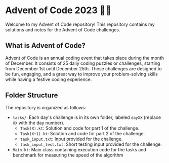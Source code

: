# Advent of Code 2023 🎄✨

Welcome to my Advent of Code repository! This repository contains my solutions and notes for the Advent of Code challenges.

## What is Advent of Code?

Advent of Code is an annual coding event that takes place during the month of December. It consists of 25 daily coding puzzles or challenges, starting from December 1st until December 25th. These challenges are designed to be fun, engaging, and a great way to improve your problem-solving skills while having a festive coding experience.

## Folder Structure

The repository is organized as follows:
- `tasks/`: Each day's challenge is in its own folder, labeled `dayXX` (replace `XX` with the day number).
    - `Task(X).kt`: Solution and code for part 1 of the challenge.
    - `Task(X+1).kt`: Solution and code for part 2 of the challenge.
    - `task_input.txt`: Input provided for the challenge.
    - `task_input_test.txt`: Short testing input provided for the challenge.
- `Main.kt`: Main class containing execution code for the tasks and benchmark for measuring the speed of the algorithm